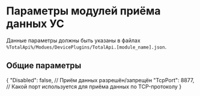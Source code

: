 Параметры модулей приёма данных УС
==================================

Данные параметры должны быть указаны в файлах `%TotalApi%/Modues/DevicePlugins/TotalApi.[module_name].json`.

Общие параметры
---------------
    
{
    "Disabled": false,  // Приём данных разрешён/запрещён
    "TcpPort": 8877,    // Какой порт используется для приёма данных по TCP-протоколу
}